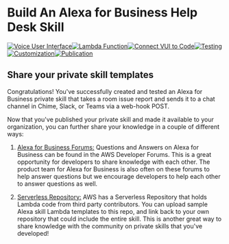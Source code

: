 # Build An Alexa for Business Help Desk Skill
[![Voice User Interface](https://m.media-amazon.com/images/G/01/mobile-apps/dex/alexa/alexa-skills-kit/tutorials/navigation/1-locked._TTH_.png)](./1-voice-user-interface.md)[![Lambda Function](https://m.media-amazon.com/images/G/01/mobile-apps/dex/alexa/alexa-skills-kit/tutorials/navigation/2-locked._TTH_.png)](./2-lambda-function.md)[![Connect VUI to Code](https://m.media-amazon.com/images/G/01/mobile-apps/dex/alexa/alexa-skills-kit/tutorials/navigation/3-locked._TTH_.png)](./3-connect-vui-to-code.md)[![Testing](https://m.media-amazon.com/images/G/01/mobile-apps/dex/alexa/alexa-skills-kit/tutorials/navigation/4-locked._TTH_.png)](./4-testing.md)[![Customization](https://m.media-amazon.com/images/G/01/mobile-apps/dex/alexa/alexa-skills-kit/tutorials/navigation/5-locked._TTH_.png)](./5-customization.md)[![Publication](https://m.media-amazon.com/images/G/01/mobile-apps/dex/alexa/alexa-skills-kit/tutorials/navigation/6-on._TTH_.png)](./6-publication.md)

## Share your private skill templates

Congratulations!  You've successfully created and tested an Alexa for Business private skill that takes a room issue report and sends it to a chat channel in Chime, Slack, or Teams via a web-hook POST.

Now that you've published your private skill and made it available to your organization, you can further share your knowledge in a couple of different ways:

1. [Alexa for Business Forums:](https://forums.aws.amazon.com/forum.jspa?forumID=273&start=0)  Questions and Answers on Alexa for Business can be found in the AWS Developer Forums.  This is a great opportunity for developers to share knowledge with each other.  The product team for Alexa for Business is also often on these forums to help answer questions but we encourage developers to help each other to answer questions as well.

2. [Serverless Repository:](https://serverlessrepo.aws.amazon.com/applications)  AWS has a Serverless Repository that holds Lambda code from third party contributors.  You can upload sample Alexa skill Lambda templates to this repo, and link back to your own repository that could include the entire skill.  This is another great way to share knowledge with the community on private skills that you've developed!
